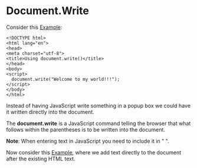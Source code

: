 
# Document.Write

Consider this <a href="archives/Class Files/example2.htm" target = "_blank">Example</a>:

~~~
<!DOCTYPE html>
<html lang="en">
<head>
<meta charset="utf-8">
<title>Using document.write()</title>
</head>
<body>
<script>
  document.write("Welcome to my world!!!");
</script>
</body>
</html>
~~~

Instead of having JavaScript write something in a popup box we could have it written directly into the document. 

The **document.write** is a JavaScript command telling the browser that what follows within the parentheses is to be written 
into the document. 

**Note**: When entering text in JavaScript you need to include it in " ".

Now consider this <a href="archives/Class Files/example3.htm" target = "_blank">Example</a>, where we add text directly to the document 
after the existing HTML text.



